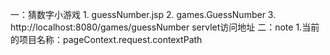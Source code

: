 一：猜数字小游戏
    1. guessNumber.jsp
    2. games.GuessNumber
    3. http://localhost:8080/games/guessNumber  servlet访问地址
二：note
    1.当前的项目名称：pageContext.request.contextPath